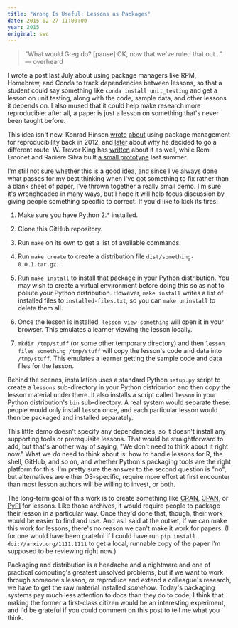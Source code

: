 ```yaml
---
title: "Wrong Is Useful: Lessons as Packages"
date: 2015-02-27 11:00:00
year: 2015
original: swc
---
```

<blockquote>
  "What would Greg do? [pause] OK, now that we've ruled that out..."
  <br/>
  &mdash; overheard
</blockquote>
<p>
  I wrote a post last July
  about using package managers
  like RPM, Homebrew, and Conda to track dependencies between lessons,
  so that a student could say something like <code>conda install unit_testing</code>
  and get a lesson on unit testing,
  along with the code, sample data, and other lessons it depends on.
  I also mused that it could help make research more reproducible:
  after all,
  a paper is just a lesson on something that's never been taught before.
</p>
<p>
  This idea isn't new.
  Konrad Hinsen <a href="https://khinsen.wordpress.com/2012/04/10/unifying-version-control-and-dependency-management-for-reproducible-research/">wrote</a>
  <a href="https://khinsen.wordpress.com/2012/05/14/the-nix-package-manager-in-computational-science/">about</a>
  using package management for reproducibility back in 2012,
  and <a href="https://khinsen.wordpress.com/2013/08/14/platforms-for-reproducible-research/">later</a>
  about why he decided to go a different route.
  W. Trevor King has <a href="http://blog.tremily.us/posts/Package_management/">written</a> about it as well,
  while R&eacute;mi Emonet and Raniere Silva built
  <a href="https://github.com/twitwi/lesson-manager">a small prototype</a> last summer.
</p>
<p>
  I'm still not sure whether this is a good idea,
  and since I've always done what passes for my best thinking when I've got something to fix
  rather than a blank sheet of paper,
  I've thrown together a really small demo.
  I'm sure it's wrongheaded in many ways,
  but I hope it will help focus discussion by giving people something specific to correct.
  If you'd like to kick its tires:
</p>
<ol>
  <li>
    <p>
      Make sure you have Python 2.* installed.
    </p>
  </li>
  <li>
    <p>
      Clone this GitHub repository.
    </p>
  </li>
  <li>
    <p>
      Run <code>make</code> on its own to get a list of available commands.
    </p>
  </li>
  <li>
    <p>
      Run <code>make create</code> to create a distribution file <code>dist/something-0.0.1.tar.gz</code>.
    </p>
  </li>
  <li>
    <p>
      Run <code>make install</code> to install that package in your Python distribution.
      You may wish to create a virtual environment before doing this
      so as not to pollute your Python distribution.
      However,
      <code>make install</code> writes a list of installed files to <code>installed-files.txt</code>,
      so you can <code>make uninstall</code> to delete them all.
    </p>
  </li>
  <li>
    <p>
      Once the lesson is installed,
      <code>lesson view something</code> will open it in your browser.
      This emulates a learner viewing the lesson locally.
    </p>
  </li>
  <li>
    <p>
      <code>mkdir /tmp/stuff</code> (or some other temporary directory)
      and then <code>lesson files something /tmp/stuff</code>
      will copy the lesson's code and data into <code>/tmp/stuff</code>.
      This emulates a learner getting the sample code and data files for the lesson.
    </p>
  </li>
</ol>
<p>
  Behind the scenes,
  installation uses a standard Python <code>setup.py</code> script
  to create a <code>lessons</code> sub-directory in your Python distribution
  and then copy the lesson material under there.
  It also installs a script called <code>lesson</code> in
  your Python distribution's <code>bin</code> sub-directory.
  A real system would separate these:
  people would only install <code>lesson</code> once,
  and each particular lesson would then be packaged and installed separately.
</p>
<p>
  This little demo doesn't specify any dependencies,
  so it doesn't install any supporting tools or prerequisite lessons.
  That would be straightforward to add,
  but that's another way of saying,
  "We don't need to think about it right now."
  What we <em>do</em> need to think about is:
  how to handle lessons for R, the shell, GitHub, and so on,
  and whether Python's packaging tools are the right platform for this.
  I'm pretty sure the answer to the second question is "no",
  but alternatives are either OS-specific,
  require more effort at first encounter than most lesson authors will be willing to invest,
  or both.
</p>
<p>
  The long-term goal of this work is to create something like
  <a href="http://cran.r-project.org/">CRAN</a>,
  <a href="http://www.cpan.org/">CPAN</a>,
  or <a href="https://pypi.python.org/pypi">PyPI</a>
  for lessons.
  Like those archives,
  it would require people to package their lesson in a particular way.
  Once they'd done that,
  though,
  their work would be easier to find and use.
  And as I said at the outset,
  if we can make this work for lessons,
  there's no reason we can't make it work for papers.
  (I for one would have been grateful if I could have run
  <code>pip install doi://arxiv.org/1111.1111</code>
  to get a local, runnable copy of the paper I'm supposed to be reviewing right now.)
</p>
<p>
  Packaging and distribution is a headache and a nightmare
  and one of practical computing's greatest unsolved problems,
  but if we want to work through someone's lesson,
  or reproduce and extend a colleague's research,
  we have to get the raw material installed <em>somehow</em>.
  Today's packaging systems pay much less attention to docs than they do to code;
  I think that making the former a first-class citizen would be an interesting experiment,
  and I'd be grateful if you could comment on this post to tell me what you think.
</p>
